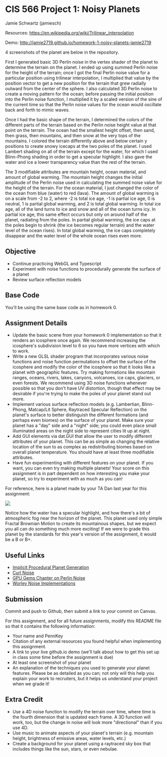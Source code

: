 # CIS 566 Project 1: Noisy Planets

Jamie Schwartz (jamiesch)

Resources:
https://en.wikipedia.org/wiki/Trilinear_interpolation

Demo: http://jamie2719.github.io/homework-1-noisy-planets-jamie2719

4 screenshots of the planet are below in the repository.


First I generated basic 3D Perlin noise in the vertex shader of the planet to determine the terrain on the planet. I ended up using summed Perlin noise for the height of the terrain; once I got the final Perlin noise value for a particular position using trilinear interpolation, I multiplied that value by the position vector to get a new position for the terrain that grew radially outward from the center of the sphere. I also calculated 3D Perlin noise to create a moving pattern for the ocean; before passing the initial position into the Perlin noise function, I multiplied it by a scaled version of the sine of the current time so that the Perlin noise values for the ocean would oscillate back and forth to mimic waves.

Once I had the basic shape of the terrain, I determined the colors of the different parts of the terrain based on the Perlin noise height value at that point on the terrain. The ocean had the smallest height offset, then sand, then grass, then mountains, and then snow at the very tops of the mountains. I colored the terrain differently above and below certain y positions to create snowy icecaps at the two poles of the planet. I used Lambert shading on all of the terrain except for the water, for which I used Blinn-Phong shading in order to get a specular highlight. I also gave the water and ice a lower transparency value than the rest of the terrain.

The 3 modifiable attributes are mountain height, ocean material, and amount of global warming. The mountain height changes the initial amplitude of the Perlin noise used in calculating the summed noise value for the height of the terrain. For the ocean material, I just changed the color of the ocean from blue (water) to red (lava). The amount of global warming is on a scale from -2 to 2, where -2 is total ice age, -1 is partial ice age, 0 is neutral, 1 is partial global warming, and 2 is total global warming. In total ice age, all of the land turns to ice and snow and all of the ocean turns icy. In partial ice age, this same effect occurs but only on around half of the planet, radiating from the poles. In partial global warming, the ice caps at the poles begin to shrink (the ice becomes regular terrain) and the water level of the ocean rises). In total global warming, the ice caps completely disappear and the water level of the whole ocean rises even more.






## Objective
- Continue practicing WebGL and Typescript
- Experiment with noise functions to procedurally generate the surface of a planet
- Review surface reflection models

## Base Code
You'll be using the same base code as in homework 0.

## Assignment Details
- Update the basic scene from your homework 0 implementation so that it renders
an icosphere once again. We recommend increasing the icosphere's subdivision
level to 6 so you have more vertices with which to work.
- Write a new GLSL shader program that incorporates various noise functions and
noise function permutations to offset the surface of the icosphere and modify
the color of the icosphere so that it looks like a planet with geographic
features. Try making formations like mountain ranges, oceans, rivers, lakes,
canyons, volcanoes, ice caps, glaciers, or even forests. We recommend using
3D noise functions whenever possible so that you don't have UV distortion,
though that effect may be desirable if you're trying to make the poles of your
planet stand out more.
- Implement various surface reflection models (e.g. Lambertian, Blinn-Phong,
Matcap/Lit Sphere, Raytraced Specular Reflection) on the planet's surface to
better distinguish the different formations (and perhaps even biomes) on the
surface of your planet. Make sure your planet has a "day" side and a "night"
side; you could even place small illuminated areas on the night side to
represent cities lit up at night.
- Add GUI elements via dat.GUI that allow the user to modify different
attributes of your planet. This can be as simple as changing the relative
location of the sun to as complex as redistributing biomes based on overall
planet temperature. You should have at least three modifiable attributes.
- Have fun experimenting with different features on your planet. If you want,
you can even try making multiple planets! Your score on this assignment is in
part dependent on how interesting you make your planet, so try to
experiment with as much as you can!

For reference, here is a planet made by your TA Dan last year for this
assignment:

![](danPlanet.png)

Notice how the water has a specular highlight, and how there's a bit of
atmospheric fog near the horizon of the planet. This planet used only simple
Fractal Brownian Motion to create its mountainous shapes, but we expect you all
can do something much more exciting! If we were to grade this planet by the
standards for this year's version of the assignment, it would be a B or B+.

## Useful Links
- [Implicit Procedural Planet Generation](https://static1.squarespace.com/static/58a1bc3c3e00be6bfe6c228c/t/58a4d25146c3c4233fb15cc2/1487196929690/ImplicitProceduralPlanetGeneration-Report.pdf)
- [Curl Noise](https://petewerner.blogspot.com/2015/02/intro-to-curl-noise.html)
- [GPU Gems Chapter on Perlin Noise](http://developer.download.nvidia.com/books/HTML/gpugems/gpugems_ch05.html)
- [Worley Noise Implementations](https://thebookofshaders.com/12/)


## Submission
Commit and push to Github, then submit a link to your commit on Canvas.

For this assignment, and for all future assignments, modify this README file
so that it contains the following information:
- Your name and PennKey
- Citation of any external resources you found helpful when implementing this
assignment.
- A link to your live github.io demo (we'll talk about how to get this set up
in class some time before the assignment is due)
- At least one screenshot of your planet
- An explanation of the techniques you used to generate your planet features.
Please be as detailed as you can; not only will this help you explain your work
to recruiters, but it helps us understand your project when we grade it!

## Extra Credit
- Use a 4D noise function to modify the terrain over time, where time is the
fourth dimension that is updated each frame. A 3D function will work, too, but
the change in noise will look more "directional" than if you use 4D.
- Use music to animate aspects of your planet's terrain (e.g. mountain height,
  brightness of emissive areas, water levels, etc.)
- Create a background for your planet using a raytraced sky box that includes
things like the sun, stars, or even nebulae.
